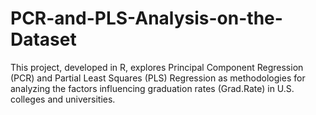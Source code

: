 # PCR-and-PLS-Analysis-on-the-Dataset
This project, developed in R, explores Principal Component Regression (PCR) and Partial Least Squares (PLS) Regression as methodologies for analyzing the factors influencing graduation rates (Grad.Rate) in U.S. colleges and universities.
